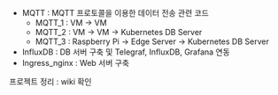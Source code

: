 - MQTT : MQTT 프로토콜을 이용한 데이터 전송 관련 코드
  - MQTT_1 : VM -> VM
  - MQTT_2 : VM -> VM -> Kubernetes DB Server
  - MQTT_3 : Raspberry Pi -> Edge Server -> Kubernetes DB Server
- InfluxDB : DB 서버 구축 및 Telegraf, InfluxDB, Grafana 연동
- Ingress_nginx : Web 서버 구축

프로젝트 정리 : wiki 확인
